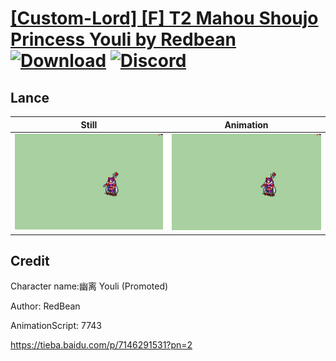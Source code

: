 # [\[Custom-Lord\] \[F\] T2 Mahou Shoujo Princess Youli by Redbean](./) [![Download](https://img.shields.io/badge/Download--red?style=social&logo=github)](https://minhaskamal.github.io/DownGit/#/home?url=https://github.com/Klokinator/FE-Repo/tree/main/Battle%20Animations%2FLords%20-%20Vanilla%20and%20Custom%2F%5BCustom-Lord%5D%20%5BF%5D%20T2%20Mahou%20Shoujo%20Princess%20Youli%20by%20Redbean%2F2.%20Lance%20(CriticalThrowSpear)) [![Discord](https://img.shields.io/badge/Discord--blue?style=social&logo=discord)](https://discord.gg/C7VNGnyTPA)

## Lance

| Still | Animation |
| :---: | :-------: |
| ![Lance still](./Lance_000.png) | ![Lance](./Lance.gif) |

## Credit

Character name:幽离 Youli (Promoted)

Author: RedBean

AnimationScript: 7743

https://tieba.baidu.com/p/7146291531?pn=2

